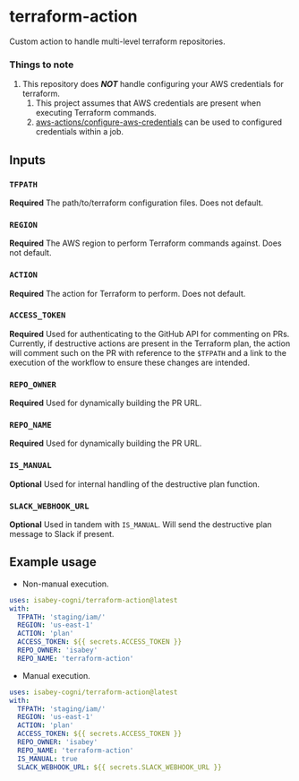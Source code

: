 # terraform-action

Custom action to handle multi-level terraform repositories.

### Things to note
1. This repository does **_NOT_** handle configuring your AWS credentials for terraform.
    1. This project assumes that AWS credentials are present when executing Terraform commands.
    2. [aws-actions/configure-aws-credentials](https://github.com/aws-actions/configure-aws-credentials) can be used to configured credentials within a job.

## Inputs

### `TFPATH`

**Required** The path/to/terraform configuration files. Does not default.

### `REGION`

**Required** The AWS region to perform Terraform commands against. Does not default.

### `ACTION`

**Required** The action for Terraform to perform. Does not default.

### `ACCESS_TOKEN`

**Required** Used for authenticating to the GitHub API for commenting on PRs. Currently, if destructive actions are present in the Terraform plan, the action will comment such on the PR with reference to the `$TFPATH` and a link to the execution of the workflow to ensure these changes are intended.

### `REPO_OWNER`

**Required** Used for dynamically building the PR URL.

### `REPO_NAME`

**Required** Used for dynamically building the PR URL.

### `IS_MANUAL`

**Optional** Used for internal handling of the destructive plan function.

### `SLACK_WEBHOOK_URL`

**Optional** Used in tandem with `IS_MANUAL`. Will send the destructive plan message to Slack if present.

## Example usage

- Non-manual execution.
```yaml
uses: isabey-cogni/terraform-action@latest
with:
  TFPATH: 'staging/iam/'
  REGION: 'us-east-1'
  ACTION: 'plan'
  ACCESS_TOKEN: ${{ secrets.ACCESS_TOKEN }}
  REPO_OWNER: 'isabey'
  REPO_NAME: 'terraform-action'
```

- Manual execution.
```yaml
uses: isabey-cogni/terraform-action@latest
with:
  TFPATH: 'staging/iam/'
  REGION: 'us-east-1'
  ACTION: 'plan'
  ACCESS_TOKEN: ${{ secrets.ACCESS_TOKEN }}
  REPO_OWNER: 'isabey'
  REPO_NAME: 'terraform-action'
  IS_MANUAL: true
  SLACK_WEBHOOK_URL: ${{ secrets.SLACK_WEBHOOK_URL }}
```
